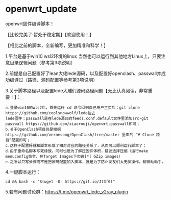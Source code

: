 # openwrt_update
openwrt固件编译脚本！

【比较完美了·暂处于稳定期】【欢迎使用！】

【相比之前的脚本，全新编写，更加精准和科学！】

1.平台是基于win10 wsl2环境的linux 当然也可以运行到其他地方Linux上，只要注意目录逻辑问题（参考第3项说明）

2.前提是自己配置好了lean大佬lede源码，以及配置好openclash、passwall并成功编译过（路径、源码配置等参考第3项说明）

3.关于脚本路径以及配置lede大雕们源码路径问题【无比认真阅读，非常重要！】：
    
    a.登录win10的wls2后，首先运行 cd 命令回到自己用户主页后：git clone https://github.com/coolsnowwolf/lede拉去
    lede固件；passwall是在lede源码的feeds.conf.default文件里添加src-git passwall https://github.com/xiaorouji/openwrt-passwall即可；
    b.关于OpenClash项目则是根据https://github.com/vernesong/OpenClash/tree/master 里面的 “# Clone 项目”配置即可；
    c.这样子配置好就和脚本形成了相对对应的路径关系了，从而可以顺利运行脚本了；
    d.由于重命名脚本写死缘故，同时也是为了解压固件体积，建议选择压缩（运行make menuconfig命令，在Target Images下勾选[*] GZip images）
    e.之所以只写步骤而不是把源码配置加入脚本，就是为了防止友友们太无脑操作，稍微动动手。
4.一键脚本运行：

    cd && bash -c "$(wget -O- https://git.io/Jt3f6)"

5.若有问题讨论群：https://t.me/openwrt_lede_v2ray_plugin
